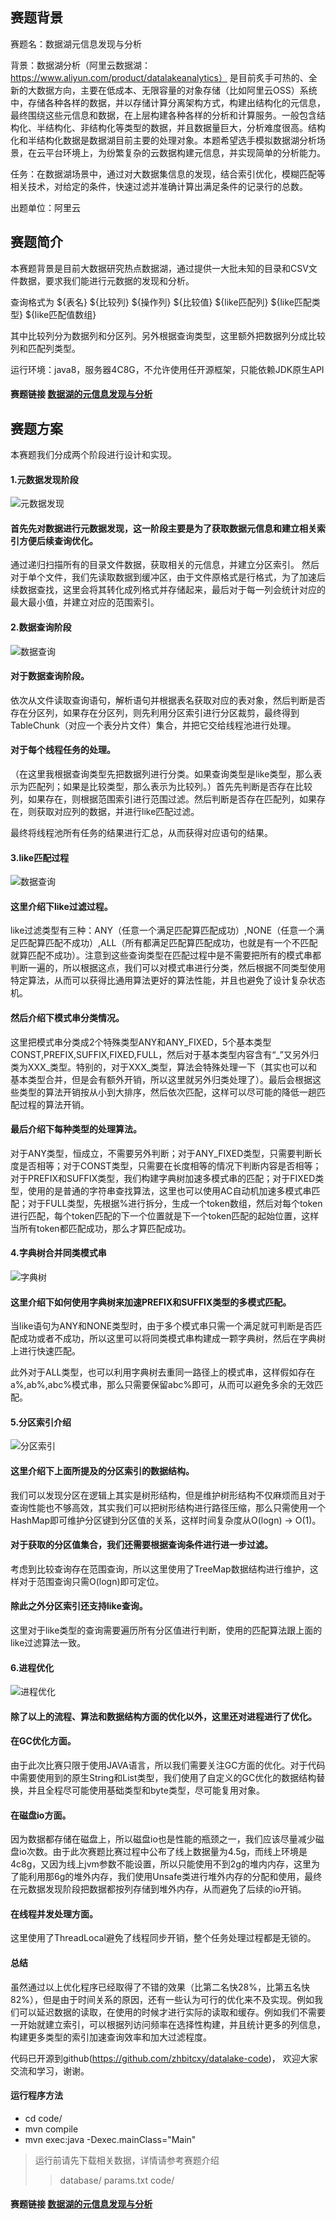## 赛题背景
赛题名：数据湖元信息发现与分析

背景：数据湖分析（阿里云数据湖：https://www.aliyun.com/product/datalakeanalytics） 是目前炙手可热的、全新的大数据方向，主要在低成本、无限容量的对象存储（比如阿里云OSS）系统中，存储各种各样的数据，并以存储计算分离架构方式，构建出结构化的元信息，最终围绕这些元信息和数据，在上层构建各种各样的分析和计算服务。一般包含结构化、半结构化、非结构化等类型的数据，并且数据量巨大，分析难度很高。结构化和半结构化数据是数据湖目前主要的处理对象。本题希望选手模拟数据湖分析场景，在云平台环境上，为纷繁复杂的云数据构建元信息，并实现简单的分析能力。

任务：在数据湖场景中，通过对大数据集信息的发现，结合索引优化，模糊匹配等相关技术，对给定的条件，快速过滤并准确计算出满足条件的记录行的总数。

出题单位：阿里云

## 赛题简介
本赛题背景是目前大数据研究热点数据湖，通过提供一大批未知的目录和CSV文件数据，要求我们能进行元数据的发现和分析。

查询格式为
${表名} ${比较列} ${操作列} ${比较值} ${like匹配列} ${like匹配类型} ${like匹配值数组}

其中比较列分为数据列和分区列。另外根据查询类型，这里额外把数据列分成比较列和匹配列类型。

运行环境：java8，服务器4C8G，不允许使用任开源框架，只能依赖JDK原生API

#### 赛题链接 [数据湖的元信息发现与分析](https://www.datafountain.cn/competitions/485)

## 赛题方案
本赛题我们分成两个阶段进行设计和实现。

#### 1.元数据发现阶段
![元数据发现](https://github.com/zhbitcxy/datalake-code/blob/main/docs/img/1.jpeg)
#### 首先先对数据进行元数据发现，这一阶段主要是为了获取数据元信息和建立相关索引方便后续查询优化。
通过递归扫描所有的目录文件数据，获取相关的元信息，并建立分区索引。
然后对于单个文件，我们先读取数据到缓冲区，由于文件原格式是行格式，为了加速后续数据查找，这里会将其转化成列格式并存储起来，最后对于每一列会统计对应的最大最小值，并建立对应的范围索引。

#### 2.数据查询阶段
![数据查询](https://github.com/zhbitcxy/datalake-code/blob/main/docs/img/2.jpeg)
#### 对于数据查询阶段。
依次从文件读取查询语句，解析语句并根据表名获取对应的表对象，然后判断是否存在分区列，如果存在分区列，则先利用分区索引进行分区裁剪，最终得到TableChunk（对应一个表分片文件）集合，并把它交给线程池进行处理。

#### 对于每个线程任务的处理。
（在这里我根据查询类型先把数据列进行分类。如果查询类型是like类型，那么表示为匹配列；如果是比较类型，那么表示为比较列。）首先先判断是否存在比较列，如果存在，则根据范围索引进行范围过滤。然后判断是否存在匹配列，如果存在，则获取对应列的数据，并进行like匹配过滤。

最终将线程池所有任务的结果进行汇总，从而获得对应语句的结果。

#### 3.like匹配过程
![数据查询](https://github.com/zhbitcxy/datalake-code/blob/main/docs/img/3.jpeg)
#### 这里介绍下like过滤过程。
like过滤类型有三种：ANY（任意一个满足匹配算匹配成功）,NONE（任意一个满足匹配算匹配不成功）,ALL（所有都满足匹配算匹配成功，也就是有一个不匹配就算匹配不成功）。注意到这些查询类型在匹配过程中是不需要把所有的模式串都判断一遍的，所以根据这点，我们可以对模式串进行分类，然后根据不同类型使用特定算法，从而可以获得比通用算法更好的算法性能，并且也避免了设计复杂状态机。

#### 然后介绍下模式串分类情况。
这里把模式串分类成2个特殊类型ANY和ANY_FIXED，5个基本类型CONST,PREFIX,SUFFIX,FIXED,FULL，然后对于基本类型内容含有“_”又另外归类为XXX_类型。特别的，对于XXX_类型，算法会特殊处理一下（其实也可以和基本类型合并，但是会有额外开销，所以这里就另外归类处理了）。最后会根据这些类型的算法开销按从小到大排序，然后依次匹配，这样可以尽可能的降低一趟匹配过程的算法开销。

#### 最后介绍下每种类型的处理算法。
对于ANY类型，恒成立，不需要另外判断；对于ANY_FIXED类型，只需要判断长度是否相等；对于CONST类型，只需要在长度相等的情况下判断内容是否相等；对于PREFIX和SUFFIX类型，我们构建字典树加速多模式串的匹配；对于FIXED类型，使用的是普通的字符串查找算法，这里也可以使用AC自动机加速多模式串匹配；对于FULL类型，先根据%进行拆分，生成一个token数组，然后对每个token进行匹配，每个token匹配的下一个位置就是下一个token匹配的起始位置，这样当所有token都匹配成功，那么才算匹配成功。

#### 4.字典树合并同类模式串
![字典树](https://github.com/zhbitcxy/datalake-code/blob/main/docs/img/4.jpeg)
#### 这里介绍下如何使用字典树来加速PREFIX和SUFFIX类型的多模式匹配。
当like语句为ANY和NONE类型时，由于多个模式串只需一个满足就可判断是否匹配成功或者不成功，所以这里可以将同类模式串构建成一颗字典树，然后在字典树上进行快速匹配。

此外对于ALL类型，也可以利用字典树去重同一路径上的模式串，这样假如存在a%,ab%,abc%模式串，那么只需要保留abc%即可，从而可以避免多余的无效匹配。

#### 5.分区索引介绍
![分区索引](https://github.com/zhbitcxy/datalake-code/blob/main/docs/img/5.jpeg)
#### 这里介绍下上面所提及的分区索引的数据结构。
我们可以发现分区在逻辑上其实是树形结构，但是维护树形结构不仅麻烦而且对于查询性能也不够高效，其实我们可以把树形结构进行路径压缩，那么只需使用一个HashMap即可维护分区键到分区值的关系，这样时间复杂度从O(logn) -> O(1)。

#### 对于获取的分区值集合，我们还需要根据查询条件进行进一步过滤。
考虑到比较查询存在范围查询，所以这里使用了TreeMap数据结构进行维护，这样对于范围查询只需O(logn)即可定位。

#### 除此之外分区索引还支持like查询。
这里对于like类型的查询需要遍历所有分区值进行判断，使用的匹配算法跟上面的like过滤算法一致。

#### 6.进程优化
![进程优化](https://github.com/zhbitcxy/datalake-code/blob/main/docs/img/6.jpeg)
#### 除了以上的流程、算法和数据结构方面的优化以外，这里还对进程进行了优化。

#### 在GC优化方面。
由于此次比赛只限于使用JAVA语言，所以我们需要关注GC方面的优化。对于代码中需要使用到的原生String和List类型，我们使用了自定义的GC优化的数据结构替换，并且全程尽可能使用基础类型和byte类型，尽可能复用对象。

#### 在磁盘io方面。
因为数据都存储在磁盘上，所以磁盘io也是性能的瓶颈之一，我们应该尽量减少磁盘io次数。由于此次赛题比赛过程中公布了线上数据量为4.5g，而线上环境是4c8g，又因为线上jvm参数不能设置，所以只能使用不到2g的堆内内存，这里为了能利用那6g的堆外内存，我们使用Unsafe类进行堆外内存的分配和使用，最终在元数据发现阶段把数据都按列存储到堆外内存，从而避免了后续的io开销。

#### 在线程并发处理方面。
这里使用了ThreadLocal避免了线程同步开销，整个任务处理过程都是无锁的。

#### 总结
虽然通过以上优化程序已经取得了不错的效果（比第二名快28%，比第五名快82%），但是由于时间关系的原因，还有一些认为可行的优化来不及实现。例如我们可以延迟数据的读取，在使用的时候才进行实际的读取和缓存。例如我们不需要一开始就建立索引，可以根据列访问频率在选择性构建，并且统计更多的列信息，构建更多类型的索引加速查询效率和加大过滤程度。

代码已开源到github(https://github.com/zhbitcxy/datalake-code)， 欢迎大家交流和学习，谢谢。

#### 运行程序方法
-  cd code/
-  mvn compile
-  mvn exec:java -Dexec.mainClass="Main"
> 运行前请先下载相关数据，详情请参考赛题介绍
>> database/ params.txt code/

#### 赛题链接 [数据湖的元信息发现与分析](https://www.datafountain.cn/competitions/485)
